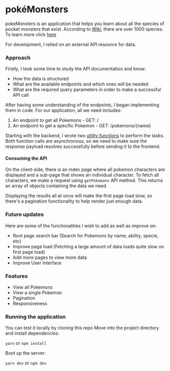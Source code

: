 # pokéMonsters

pokeMonsters is an application that helps you learn about all the species of pocket monsters that exist.
According to [Wiki](https://en.wikipedia.org/wiki/Pok%C3%A9mon), there are over 1000 species.
To learn more click [here](https://en.wikipedia.org/wiki/Pok%C3%A9mon)

For development, I relied on an external API resource for data.

### Approach
Firstly, I took some time to study the API documentation and know:
* How the data is structured
* What are the available endpoints and which ones will be needed
* What are the required query parameters in order to make a successful API call

After having some understanding of the endpoints, I began implementing them in code.
For our application, all we need includes:
1. An endpoint to get all Pokemons - GET: /
2. An endpoint to get a specific Pokemon - GET: /pokemons/{name}

Starting with the backend, I wrote two [utility functions](https://github.com/Shegsdev/pokemonsters/blob/develop/pages/api/pokemon.ts) to perform the tasks.
Both function calls are asynchronous, so we need to make sure the response payload resolves successfully before sending it to the frontend.

#### Consuming the API
On the client-side, there is an index page where all pokemon characters are displayed and a sub-page that shows an individual character.
To fetch all characters, we make a request using `getPokemons` API method. This returns an array of objects containing the data we need.

Displaying the results all at once will make the first page load slow, so there's a pagination functionality to help render just enough data.

### Future updates
Here are some of the functionalities I wish to add as well as improve on:
* Root page search bar (Search for Pokemons by name, ability, specie, etc)
* Improve page load (Fetching a large amount of data loads quite slow on first page load)
* Add more pages to view more data
* Improve User Interface


### Features
* View all Pokemons
* View a single Pokemon
* Pagination
* Responsiveness


### Running the application
You can test it locally by cloning this repo
Move into the project directory and install dependencies:


```yarn``` or ```npm install```

Boot up the server:

```yarn dev``` or ```npm dev```
